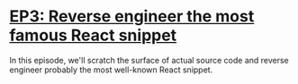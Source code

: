 # [EP3: Reverse engineer the most famous React snippet](https://dev.to/fromaline/deep-dive-into-react-codebase-ep3-reverse-engineer-the-most-famous-react-snippet-njj)

In this episode, we'll scratch the surface of actual source code and reverse engineer probably the most well-known React snippet.